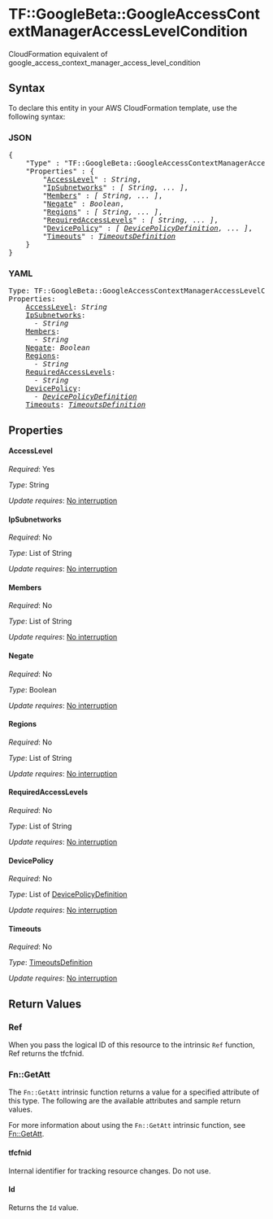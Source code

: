 # TF::GoogleBeta::GoogleAccessContextManagerAccessLevelCondition

CloudFormation equivalent of google_access_context_manager_access_level_condition

## Syntax

To declare this entity in your AWS CloudFormation template, use the following syntax:

### JSON

<pre>
{
    "Type" : "TF::GoogleBeta::GoogleAccessContextManagerAccessLevelCondition",
    "Properties" : {
        "<a href="#accesslevel" title="AccessLevel">AccessLevel</a>" : <i>String</i>,
        "<a href="#ipsubnetworks" title="IpSubnetworks">IpSubnetworks</a>" : <i>[ String, ... ]</i>,
        "<a href="#members" title="Members">Members</a>" : <i>[ String, ... ]</i>,
        "<a href="#negate" title="Negate">Negate</a>" : <i>Boolean</i>,
        "<a href="#regions" title="Regions">Regions</a>" : <i>[ String, ... ]</i>,
        "<a href="#requiredaccesslevels" title="RequiredAccessLevels">RequiredAccessLevels</a>" : <i>[ String, ... ]</i>,
        "<a href="#devicepolicy" title="DevicePolicy">DevicePolicy</a>" : <i>[ <a href="devicepolicydefinition.md">DevicePolicyDefinition</a>, ... ]</i>,
        "<a href="#timeouts" title="Timeouts">Timeouts</a>" : <i><a href="timeoutsdefinition.md">TimeoutsDefinition</a></i>
    }
}
</pre>

### YAML

<pre>
Type: TF::GoogleBeta::GoogleAccessContextManagerAccessLevelCondition
Properties:
    <a href="#accesslevel" title="AccessLevel">AccessLevel</a>: <i>String</i>
    <a href="#ipsubnetworks" title="IpSubnetworks">IpSubnetworks</a>: <i>
      - String</i>
    <a href="#members" title="Members">Members</a>: <i>
      - String</i>
    <a href="#negate" title="Negate">Negate</a>: <i>Boolean</i>
    <a href="#regions" title="Regions">Regions</a>: <i>
      - String</i>
    <a href="#requiredaccesslevels" title="RequiredAccessLevels">RequiredAccessLevels</a>: <i>
      - String</i>
    <a href="#devicepolicy" title="DevicePolicy">DevicePolicy</a>: <i>
      - <a href="devicepolicydefinition.md">DevicePolicyDefinition</a></i>
    <a href="#timeouts" title="Timeouts">Timeouts</a>: <i><a href="timeoutsdefinition.md">TimeoutsDefinition</a></i>
</pre>

## Properties

#### AccessLevel

_Required_: Yes

_Type_: String

_Update requires_: [No interruption](https://docs.aws.amazon.com/AWSCloudFormation/latest/UserGuide/using-cfn-updating-stacks-update-behaviors.html#update-no-interrupt)

#### IpSubnetworks

_Required_: No

_Type_: List of String

_Update requires_: [No interruption](https://docs.aws.amazon.com/AWSCloudFormation/latest/UserGuide/using-cfn-updating-stacks-update-behaviors.html#update-no-interrupt)

#### Members

_Required_: No

_Type_: List of String

_Update requires_: [No interruption](https://docs.aws.amazon.com/AWSCloudFormation/latest/UserGuide/using-cfn-updating-stacks-update-behaviors.html#update-no-interrupt)

#### Negate

_Required_: No

_Type_: Boolean

_Update requires_: [No interruption](https://docs.aws.amazon.com/AWSCloudFormation/latest/UserGuide/using-cfn-updating-stacks-update-behaviors.html#update-no-interrupt)

#### Regions

_Required_: No

_Type_: List of String

_Update requires_: [No interruption](https://docs.aws.amazon.com/AWSCloudFormation/latest/UserGuide/using-cfn-updating-stacks-update-behaviors.html#update-no-interrupt)

#### RequiredAccessLevels

_Required_: No

_Type_: List of String

_Update requires_: [No interruption](https://docs.aws.amazon.com/AWSCloudFormation/latest/UserGuide/using-cfn-updating-stacks-update-behaviors.html#update-no-interrupt)

#### DevicePolicy

_Required_: No

_Type_: List of <a href="devicepolicydefinition.md">DevicePolicyDefinition</a>

_Update requires_: [No interruption](https://docs.aws.amazon.com/AWSCloudFormation/latest/UserGuide/using-cfn-updating-stacks-update-behaviors.html#update-no-interrupt)

#### Timeouts

_Required_: No

_Type_: <a href="timeoutsdefinition.md">TimeoutsDefinition</a>

_Update requires_: [No interruption](https://docs.aws.amazon.com/AWSCloudFormation/latest/UserGuide/using-cfn-updating-stacks-update-behaviors.html#update-no-interrupt)

## Return Values

### Ref

When you pass the logical ID of this resource to the intrinsic `Ref` function, Ref returns the tfcfnid.

### Fn::GetAtt

The `Fn::GetAtt` intrinsic function returns a value for a specified attribute of this type. The following are the available attributes and sample return values.

For more information about using the `Fn::GetAtt` intrinsic function, see [Fn::GetAtt](https://docs.aws.amazon.com/AWSCloudFormation/latest/UserGuide/intrinsic-function-reference-getatt.html).

#### tfcfnid

Internal identifier for tracking resource changes. Do not use.

#### Id

Returns the <code>Id</code> value.

